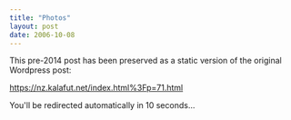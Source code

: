 ```yaml
---
title: "Photos"
layout: post
date: 2006-10-08
---
```


This pre-2014 post has been preserved as a static version of the original Wordpress post:

https://nz.kalafut.net/index.html%3Fp=71.html

You'll be redirected automatically in 10 seconds...

<head>
  <meta http-equiv="refresh" content="10;url=https://nz.kalafut.net/index.html%3Fp=71.html">
</head>

